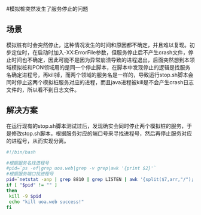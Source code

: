 #模拟桩突然发生了服务停止的问题
## 场景
模拟桩有时会突然停止，这种情况发生的时间和原因都不确定，并且难以复现。初步定位时，在启动时加入-XX:ErrorFile参数，但服务停止后不产生crash文件，停止时间也不确定，因此可能不是因为异常崩溃导致的进程退出，后面突然想到本领域模拟桩和PON领域用的是同一个停止脚本，在脚本中发现停止的逻辑是找服务名确定进程号，再kill掉，而两个领域的服务名是一样的，导致运行stop.sh脚本会同时停止这两个模拟桩服务对应的进程，而且java进程被kill是不会产生crash日志文件的，所以看不到日志文件。
## 解决方案
在运行现有的stop.sh脚本测试过后，发现确实会同时停止两个模拟桩的服务，于是修改stop.sh脚本，根据服务对应的端口号来寻找进程号，然后再停止服务对应的进程号，从而实现分离。
```bash
#!/bin/bash

#根据服务名找进程号
#pid=`ps -ef|grep uoa.web|grep -v grep|awk '{print $2}'` 
#根据服务端口找进程号
pid=`netstat -anp | grep 8810 | grep LISTEN | awk '{split($7,arr,"/"); print arr[1]}'`
if [ "$pid" != "" ]
then
 kill -9 $pid
 echo "kill uoa.web success!"
fi
```
